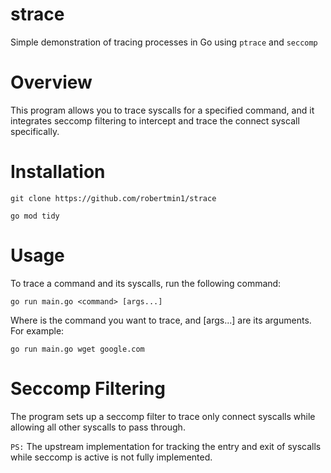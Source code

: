 # strace
Simple demonstration of tracing processes in Go using `ptrace` and `seccomp`

# Overview
This program allows you to trace syscalls for a specified command, and it integrates seccomp filtering to intercept and trace the connect syscall specifically.

# Installation
```
git clone https://github.com/robertmin1/strace
```

```
go mod tidy
```
# Usage
To trace a command and its syscalls, run the following command:
```
go run main.go <command> [args...]
```
Where <command> is the command you want to trace, and [args...] are its arguments. For example:
```
go run main.go wget google.com
```

# Seccomp Filtering
The program sets up a seccomp filter to trace only connect syscalls while allowing all other syscalls to pass through. 

`PS:` The upstream implementation for tracking the entry and exit of syscalls while seccomp is active is not fully implemented.
